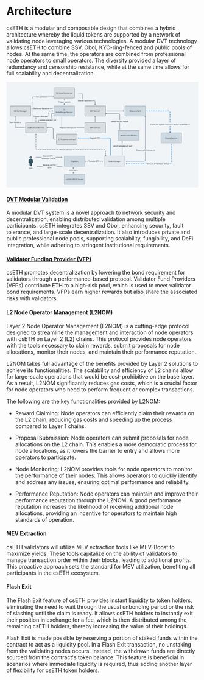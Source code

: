 # Architecture

csETH is a modular and composable design that combines a hybrid architecture whereby the liquid tokens are supported by a network of validating node leveraging various technologies. A modular DVT technology allows csETH to combine SSV, Obol, KYC-ring-fenced and public pools of nodes. At the same time, the operators are combined from professional node operators to small operators. The diversity provided a layer of redundancy and censorship resistance, while at the same time allows for full scalability and decentralization.

![cseth](../images/cseth.png)

#### [DVT Modular Validation](./dvt)

A modular DVT system is a novel approach to network security and decentralization, enabling distributed validation among multiple participants. csETH integrates SSV and Obol, enhancing security, fault tolerance, and large-scale decentralization. It also introduces private and public professional node pools, supporting scalability, fungibility, and DeFi integration, while adhering to stringent institutional requirements.

#### [Validator Funding Provider (VFP)](./vfp)

csETH promotes decentralization by lowering the bond requirement for validators through a performance-based protocol. Validator Fund Providers (VFPs) contribute ETH to a high-risk pool, which is used to meet validator bond requirements. VFPs earn higher rewards but also share the associated risks with validators.

#### L2 Node Operator Management (L2NOM)

Layer 2 Node Operator Management (L2NOM) is a cutting-edge protocol designed to streamline the management and interaction of node operators with csETH on Layer 2 (L2) chains. This protocol provides node operators with the tools necessary to claim rewards, submit proposals for node allocations, monitor their nodes, and maintain their performance reputation.

L2NOM takes full advantage of the benefits provided by Layer 2 solutions to achieve its functionalities. The scalability and efficiency of L2 chains allow for large-scale operations that would be cost-prohibitive on the base layer. As a result, L2NOM significantly reduces gas costs, which is a crucial factor for node operators who need to perform frequent or complex transactions.

The following are the key functionalities provided by L2NOM:

- Reward Claiming: Node operators can efficiently claim their rewards on the L2 chain, reducing gas costs and speeding up the process compared to Layer 1 chains.

- Proposal Submission: Node operators can submit proposals for node allocations on the L2 chain. This enables a more democratic process for node allocations, as it lowers the barrier to entry and allows more operators to participate.

- Node Monitoring: L2NOM provides tools for node operators to monitor the performance of their nodes. This allows operators to quickly identify and address any issues, ensuring optimal performance and reliability.

- Performance Reputation: Node operators can maintain and improve their performance reputation through the L2NOM. A good performance reputation increases the likelihood of receiving additional node allocations, providing an incentive for operators to maintain high standards of operation.

#### MEV Extraction

csETH validators will utilize MEV extraction tools like MEV-Boost to maximize yields. These tools capitalize on the ability of validators to manage transaction order within their blocks, leading to additional profits. This proactive approach sets the standard for MEV utilization, benefiting all participants in the csETH ecosystem.

#### Flash Exit
The Flash Exit feature of csETH provides instant liquidity to token holders, eliminating the need to wait through the usual unbonding period or the risk of slashing until the claim is ready. It allows csETH holders to instantly exit their position in exchange for a fee, which is then distributed among the remaining csETH holders, thereby increasing the value of their holdings.

Flash Exit is made possible by reserving a portion of staked funds within the contract to act as a liquidity pool. In a Flash Exit transaction, no unstaking from the validating nodes occurs. Instead, the withdrawn funds are directly sourced from the contract's token balance. This feature is beneficial in scenarios where immediate liquidity is required, thus adding another layer of flexibility for csETH token holders.
